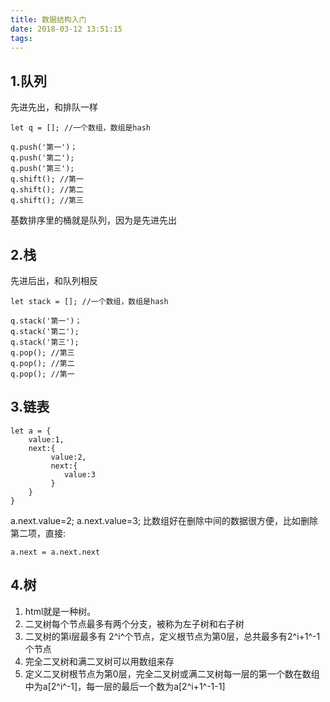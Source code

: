 ```yaml
---
title: 数据结构入门
date: 2018-03-12 13:51:15
tags:
---
```

## 1.队列
先进先出，和排队一样
```
let q = []; //一个数组，数组是hash

q.push('第一')；
q.push('第二');
q.push('第三');
q.shift(); //第一
q.shift(); //第二
q.shift(); //第三
```
基数排序里的桶就是队列，因为是先进先出

## 2.栈
先进后出，和队列相反
```
let stack = []; //一个数组，数组是hash

q.stack('第一')；
q.stack('第二');
q.stack('第三');
q.pop(); //第三
q.pop(); //第二
q.pop(); //第一
```

## 3.链表
```
let a = {
    value:1,
    next:{
         value:2,
         next:{
            value:3
         }
    }
}
```
a.next.value=2;
a.next.value=3;
比数组好在删除中间的数据很方便，比如删除第二项，直接:
```
a.next = a.next.next
```

## 4.树
1. html就是一种树。
2. 二叉树每个节点最多有两个分支，被称为左子树和右子树
3. 二叉树的第i层最多有 2^i^个节点，定义根节点为第0层，总共最多有2^i+1^-1个节点
4. 完全二叉树和满二叉树可以用数组来存
5. 定义二叉树根节点为第0层，完全二叉树或满二叉树每一层的第一个数在数组中为a[2^i^-1]，每一层的最后一个数为a[2^i+1^-1-1]